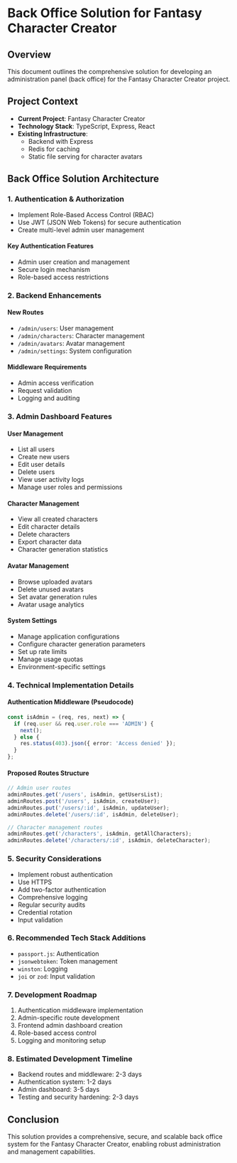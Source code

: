 # Back Office Solution for Fantasy Character Creator

## Overview
This document outlines the comprehensive solution for developing an administration panel (back office) for the Fantasy Character Creator project.

## Project Context
- **Current Project**: Fantasy Character Creator
- **Technology Stack**: TypeScript, Express, React
- **Existing Infrastructure**: 
  - Backend with Express
  - Redis for caching
  - Static file serving for character avatars

## Back Office Solution Architecture

### 1. Authentication & Authorization
- Implement Role-Based Access Control (RBAC)
- Use JWT (JSON Web Tokens) for secure authentication
- Create multi-level admin user management

#### Key Authentication Features
- Admin user creation and management
- Secure login mechanism
- Role-based access restrictions

### 2. Backend Enhancements

#### New Routes
- `/admin/users`: User management
- `/admin/characters`: Character management
- `/admin/avatars`: Avatar management
- `/admin/settings`: System configuration

#### Middleware Requirements
- Admin access verification
- Request validation
- Logging and auditing

### 3. Admin Dashboard Features

#### User Management
- List all users
- Create new users
- Edit user details
- Delete users
- View user activity logs
- Manage user roles and permissions

#### Character Management
- View all created characters
- Edit character details
- Delete characters
- Export character data
- Character generation statistics

#### Avatar Management
- Browse uploaded avatars
- Delete unused avatars
- Set avatar generation rules
- Avatar usage analytics

#### System Settings
- Manage application configurations
- Configure character generation parameters
- Set up rate limits
- Manage usage quotas
- Environment-specific settings

### 4. Technical Implementation Details

#### Authentication Middleware (Pseudocode)
```typescript
const isAdmin = (req, res, next) => {
  if (req.user && req.user.role === 'ADMIN') {
    next();
  } else {
    res.status(403).json({ error: 'Access denied' });
  }
};
```

#### Proposed Routes Structure
```typescript
// Admin user routes
adminRoutes.get('/users', isAdmin, getUsersList);
adminRoutes.post('/users', isAdmin, createUser);
adminRoutes.put('/users/:id', isAdmin, updateUser);
adminRoutes.delete('/users/:id', isAdmin, deleteUser);

// Character management routes
adminRoutes.get('/characters', isAdmin, getAllCharacters);
adminRoutes.delete('/characters/:id', isAdmin, deleteCharacter);
```

### 5. Security Considerations
- Implement robust authentication
- Use HTTPS
- Add two-factor authentication
- Comprehensive logging
- Regular security audits
- Credential rotation
- Input validation

### 6. Recommended Tech Stack Additions
- `passport.js`: Authentication
- `jsonwebtoken`: Token management
- `winston`: Logging
- `joi` or `zod`: Input validation

### 7. Development Roadmap
1. Authentication middleware implementation
2. Admin-specific route development
3. Frontend admin dashboard creation
4. Role-based access control
5. Logging and monitoring setup

### 8. Estimated Development Timeline
- Backend routes and middleware: 2-3 days
- Authentication system: 1-2 days
- Admin dashboard: 3-5 days
- Testing and security hardening: 2-3 days

## Conclusion
This solution provides a comprehensive, secure, and scalable back office system for the Fantasy Character Creator, enabling robust administration and management capabilities.
